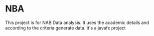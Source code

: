 # NBA
This project is for NAB Data analysis. It uses the academic details and according to the criteria generate data. it's a javafx project
